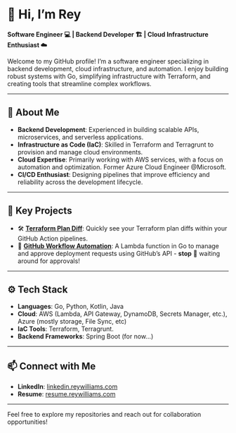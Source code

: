 # 👋 Hi, I’m Rey  

**Software Engineer 💻 | Backend Developer 🏗️ | Cloud Infrastructure Enthusiast ☁️**  

Welcome to my GitHub profile! I’m a software engineer specializing in backend development, cloud infrastructure, and automation. I enjoy building robust systems with Go, simplifying infrastructure with Terraform, and creating tools that streamline complex workflows.

---

## 🚀 About Me  
- **Backend Development**: Experienced in building scalable APIs, microservices, and serverless applications.  
- **Infrastructure as Code (IaC)**: Skilled in Terraform and Terragrunt to provision and manage cloud environments.  
- **Cloud Expertise**: Primarily working with AWS services, with a focus on automation and optimization. Former Azure Cloud Engineer @Microsoft.
- **CI/CD Enthusiast**: Designing pipelines that improve efficiency and reliability across the development lifecycle.  

---

## 🌟 Key Projects  
- 🛠 **[Terraform Plan Diff](https://github.com/ReyWilliams/tf-plan-diff)**: Quickly see your Terraform plan diffs within your GitHub Action pipelines. 
- 🚀 **[GitHub Workflow Automation](https://github.com/reywilliams/deployment-webhook-go-lambda)**: A Lambda function in Go to manage and approve deployment requests using GitHub’s API - **stop** 🛑 waiting around for approvals!
---

## ⚙️ Tech Stack  
- **Languages**: Go, Python, Kotlin, Java  
- **Cloud**: AWS (Lambda, API Gateway, DynamoDB, Secrets Manager, etc.), Azure (mostly storage, File Sync, etc)
- **IaC Tools**: Terraform, Terragrunt.  
- **Backend Frameworks**: Spring Boot (for now...) 

---

## 📫 Connect with Me  
- **LinkedIn**: [linkedin.reywilliams.com](linkedin.reywilliams.com)  
- **Resume**: [resume.reywilliams.com](https://resume.reywilliams.com)  

---

Feel free to explore my repositories and reach out for collaboration opportunities!

